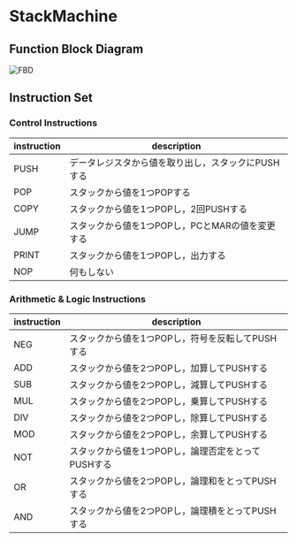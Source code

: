# StackMachine

## Function Block Diagram

![FBD](https://pbs.twimg.com/media/Ej523BhU0AAcxe1?format=png&name=large)

## Instruction Set

### Control Instructions
| instruction | description                                    |
| ----------- | ---------------------------------------------- |
| PUSH        | データレジスタから値を取り出し，スタックにPUSHする |
| POP         | スタックから値を1つPOPする　　　　　　　　　　　　 |
| COPY        | スタックから値を1つPOPし，2回PUSHする            |
| JUMP        | スタックから値を1つPOPし，PCとMARの値を変更する   |
| PRINT       | スタックから値を1つPOPし，出力する                |
| NOP         | 何もしない                                      |

### Arithmetic & Logic Instructions
| instruction | description                                    |
| ----------- | ---------------------------------------------- |
| NEG         | スタックから値を1つPOPし，符号を反転してPUSHする   |
| ADD         | スタックから値を2つPOPし，加算してPUSHする     　 |
| SUB         | スタックから値を2つPOPし，減算してPUSHする        |
| MUL         | スタックから値を2つPOPし，乗算してPUSHする        |
| DIV         | スタックから値を2つPOPし，除算してPUSHする        |
| MOD         | スタックから値を2つPOPし，余算してPUSHする        |
| NOT         | スタックから値を1つPOPし，論理否定をとってPUSHする |
| OR          | スタックから値を2つPOPし，論理和をとってPUSHする 　|
| AND         | スタックから値を2つPOPし，論理積をとってPUSHする　 |
